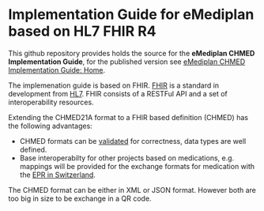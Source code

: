 # Implementation Guide for eMediplan based on HL7 FHIR R4

This github repository provides holds the source for the **eMediplan CHMED Implementation Guide**, for the published version see 
[eMediplan CHMED Implementation Guide: Home](http://chmed.emediplan.ch/).

The implemenation guide is based on FHIR. [FHIR](http://www.hl7.org/fhir) is a standard in development from [HL7](http://www.hl7.org/). FHIR consists of a RESTFul API and a set of interoperability resources. 

Extending the CHMED21A format to a FHIR based definition (CHMED) has the following advantages:
* CHMED formats can be [validated](http://build.fhir.org/validation.html) for correctness, data types are well defined. 
* Base interoperabilty for other projects based on medications, e.g. mappings will be provided for the exchange formats for medication with the [EPR in Switzerland](http://e-health-wiki.ch/index.php/Ehscda:CDA-CH-EMED_(specification)).

The CHMED format can be either in XML or JSON format. However both are too big in size to be exchange in a QR code. 
